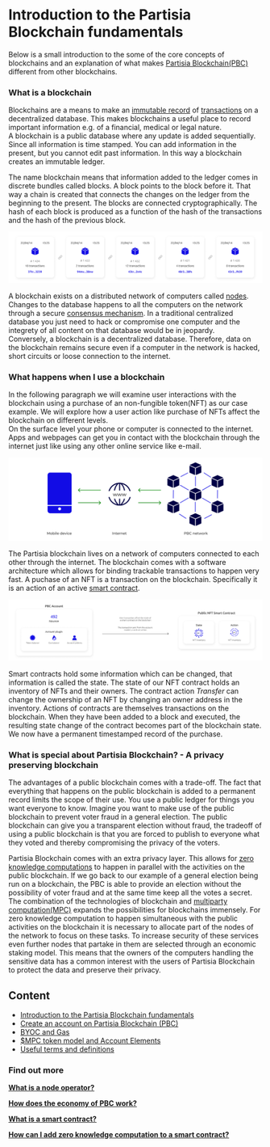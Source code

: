 # Introduction to the Partisia Blockchain fundamentals

Below is a small introduction to the some of the core concepts of blockchains and an explanation of what makes [Partisia Blockchain(PBC)](../pbc-fundamentals/partisia-blockchain-dictionary.md#pbc) different from other blockchains.

### What is a blockchain

Blockchains are a means to make an [immutable record](../pbc-fundamentals/partisia-blockchain-dictionary.md#pbc-ledger) of [transactions](../pbc-fundamentals/partisia-blockchain-dictionary.md#transactions) on a decentralized database. This makes blockchains a useful place to record important information e.g. of a financial, medical or legal nature.  
A blockchain is a public database where any update is added sequentially. Since all information is time stamped. You can add information in the present, but you cannot edit past information. In this way a blockchain creates an immutable ledger.

The name blockchain means that information added to the ledger comes in discrete bundles called blocks. A block points to the block before it. That way a chain is created that connects the changes on the ledger from the beginning to the present.
The blocks are connected cryptographically. The hash of each block is produced as a function of the hash of the transactions and the hash of the previous block.

![Diagram0](../pbc-fundamentals/blockchain.png)

A blockchain exists on a distributed network of computers called [nodes](../node-operations/what-is-a-node-operator.md). Changes to the database happens to all the computers on the network through a secure [consensus mechanism](../pbc-fundamentals/consensus.md). In a traditional centralized database you just need to hack or compromise one computer and the integrety of all content on that database would be in jeopardy.  
Conversely, a blockchain is a decentralized database. Therefore, data on the blockchain remains secure even if a computer in the network is hacked, short circuits or loose connection to the internet.

### What happens when I use a blockchain

In the following paragraph we will examine user interactions with the blockchain using a purchase of an non-fungible token(NFT) as our case example. We will explore how a user action like purchase of NFTs affect the blockchain on different levels.  
On the surface level your phone or computer is connected to the internet. Apps and webpages can get you in contact with the blockchain through the internet just like using any other online service like e-mail.

![Diagram1](../pbc-fundamentals/surface.png)

The Partisia blockchain lives on a network of computers connected to each other through the internet. The blockchain comes with a software architecture which allows for binding trackable transactions to happen very fast.
A puchase of an NFT is a transaction on the blockchain. Specifically it is an action of an active [smart contract](../smart-contracts/what-is-a-smart-contract.md).

![Diagram2](../pbc-fundamentals/Contract.png)

Smart contracts hold some information which can be changed, that information is called the state. The state of our NFT contract holds an inventory of NFTs and their owners. The contract action _Transfer_ can change the ownership of an NFT by changing an owner address in the inventory. Actions of contracts are themselves transactions on the blockchain. When they have been added to a block and executed, the resulting state change of the contract becomes part of the blockchain state. We now have a permanent timestamped record of the purchase.

### What is special about Partisia Blockchain? - A privacy preserving blockchain

The advantages of a public blockchain comes with a trade-off. The fact that everything that happens on the public blockchain is added to a permanent record limits the scope of their use. You use a public ledger for things you want everyone to know. Imagine you want to make use of the public blockchain to prevent voter fraud in a general election. The public blockchain can give you a transparent election without fraud, the tradeoff of using a public blockchain is that you are forced to publish to everyone what they voted and thereby compromising the privacy of the voters.

Partisia Blockchain comes with an extra privacy layer. This allows for [zero knowledge computations](https://medium.com/partisia-blockchain/mpc-techniques-series-part-8-zero-knowledge-proofs-what-are-they-and-what-are-they-good-for-2f39ed0eab39) to happen in parallel with the activities on the public blockchain. If we go back to our example of a general election being run on a blockchain, the PBC is able to provide an election without the possibility of voter fraud and at the same time keep all the votes a secret. The combination of the technologies of blockchain and [multiparty computation(MPC)](https://medium.com/partisia-blockchain/mpc-and-blockchain-a-match-made-in-heaven-df4291390b5b) expands the possibilities for blockchains immensely.
For zero knowledge computation to happen simultaneous with the public activities on the blockchain it is necessary to allocate part of the nodes of the network to focus on these tasks. To increase security of these services even further nodes that partake in them are selected through an economic staking model. This means that the owners of the computers handling the sensitive data has a common interest with the users of Partisia Blockchain to protect the data and preserve their privacy.

## Content

- [Introduction to the Partisia Blockchain fundamentals](../pbc-fundamentals/introduction-to-the-fundamentals.md)
- [Create an account on Partisia Blockchain (PBC)](../pbc-fundamentals/create-an-account.md)
- [BYOC and Gas ](../pbc-fundamentals/byoc-and-gas-for-the-mainnet-and-testnet.md)
- [$MPC token model and Account Elements](../pbc-fundamentals/mpc-token-model-and-account-elements.md)
- [Useful terms and definitions](../pbc-fundamentals/partisia-blockchain-dictionary.md)

### Find out more

[**What is a node operator?**](../node-operations/what-is-a-node-operator.md)

[**How does the economy of PBC work?**](../pbc-fundamentals/byoc-and-gas-for-the-mainnet-and-testnet.md)

[**What is a smart contract?**](../smart-contracts/what-is-a-smart-contract.md)

[**How can I add zero knowledge computation to a smart contract?**](../smart-contracts/zk-smart-contracts.md)
